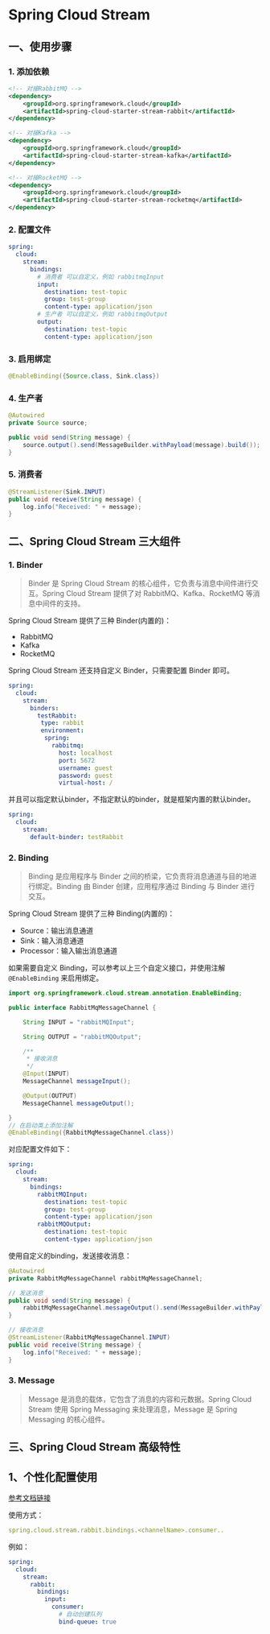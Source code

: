 # Spring Cloud Stream

## 一、使用步骤

### 1. 添加依赖
```xml
<!-- 对接RabbitMQ -->
<dependency>
    <groupId>org.springframework.cloud</groupId>
    <artifactId>spring-cloud-starter-stream-rabbit</artifactId>
</dependency>
```
```xml
<!-- 对接Kafka -->
<dependency>
    <groupId>org.springframework.cloud</groupId>
    <artifactId>spring-cloud-starter-stream-kafka</artifactId>
</dependency>
```
```xml
<!-- 对接RocketMQ -->
<dependency>
    <groupId>org.springframework.cloud</groupId>
    <artifactId>spring-cloud-starter-stream-rocketmq</artifactId>
</dependency>
```

### 2. 配置文件
```yaml
spring:
  cloud:
    stream:
      bindings:
        # 消费者 可以自定义，例如 rabbitmqInput
        input:
          destination: test-topic
          group: test-group
          content-type: application/json
        # 生产者 可以自定义，例如 rabbitmqOutput
        output:
          destination: test-topic
          content-type: application/json
```
### 3. 启用绑定
```java
@EnableBinding({Source.class, Sink.class})
```

### 4. 生产者
```java
@Autowired
private Source source;

public void send(String message) {
    source.output().send(MessageBuilder.withPayload(message).build());
}
```

### 5. 消费者
```java
@StreamListener(Sink.INPUT)
public void receive(String message) {
    log.info("Received: " + message);
}
```

## 二、Spring Cloud Stream 三大组件

### 1. Binder
> Binder 是 Spring Cloud Stream 的核心组件，它负责与消息中间件进行交互。Spring Cloud Stream 提供了对 RabbitMQ、Kafka、RocketMQ 等消息中间件的支持。

Spring Cloud Stream 提供了三种 Binder(内置的)：
- RabbitMQ
- Kafka
- RocketMQ

Spring Cloud Stream 还支持自定义 Binder，只需要配置 Binder 即可。
```yml
spring:
  cloud:
    stream:
      binders:
        testRabbit:
         type: rabbit
         environment:
          spring:
            rabbitmq:
              host: localhost
              port: 5672
              username: guest
              password: guest
              virtual-host: /
```

并且可以指定默认binder，不指定默认的binder，就是框架内置的默认binder。
```yml
spring:
  cloud:
    stream:
      default-binder: testRabbit
```

### 2. Binding
> Binding 是应用程序与 Binder 之间的桥梁，它负责将消息通道与目的地进行绑定。Binding 由 Binder 创建，应用程序通过 Binding 与 Binder 进行交互。

Spring Cloud Stream 提供了三种 Binding(内置的)：
- Source：输出消息通道
- Sink：输入消息通道
- Processor：输入输出消息通道

如果需要自定义 Binding，可以参考以上三个自定义接口，并使用注解 `@EnableBinding` 来启用绑定。

```java
import org.springframework.cloud.stream.annotation.EnableBinding;

public interface RabbitMqMessageChannel {

    String INPUT = "rabbitMQInput";

    String OUTPUT = "rabbitMQOutput";

    /**
     * 接收消息
     */
    @Input(INPUT)
    MessageChannel messageInput();

    @Output(OUTPUT)
    MessageChannel messageOutput();

}
// 在启动类上添加注解
@EnableBinding({RabbitMqMessageChannel.class})
```

对应配置文件如下：
```yaml
spring:
  cloud:
    stream:
      bindings:
        rabbitMQInput:
          destination: test-topic
          group: test-group
          content-type: application/json
        rabbitMQOutput:
          destination: test-topic
          content-type: application/json
```

使用自定义的binding，发送接收消息：
```java
@Autowired
private RabbitMqMessageChannel rabbitMqMessageChannel;

// 发送消息
public void send(String message) {
    rabbitMqMessageChannel.messageOutput().send(MessageBuilder.withPayload(message).build());
}

// 接收消息
@StreamListener(RabbitMqMessageChannel.INPUT)
public void receive(String message) {
    log.info("Received: " + message);
}
```

### 3. Message
> Message 是消息的载体，它包含了消息的内容和元数据。Spring Cloud Stream 使用 Spring Messaging 来处理消息，Message 是 Spring Messaging 的核心组件。

## 三、Spring Cloud Stream 高级特性
## 1、个性化配置使用
[参考文档链接](https://docs.spring.io/spring-cloud-stream/docs/current/reference/html/spring-cloud-stream-binder-rabbit.html#_configuration_options)

使用方式：
```yml
spring.cloud.stream.rabbit.bindings.<channelName>.consumer..
```

例如：
```yaml
spring:
  cloud:
    stream:
      rabbit:
        bindings:
          input:
            consumer:
              # 自动创建队列
              bind-queue: true
```